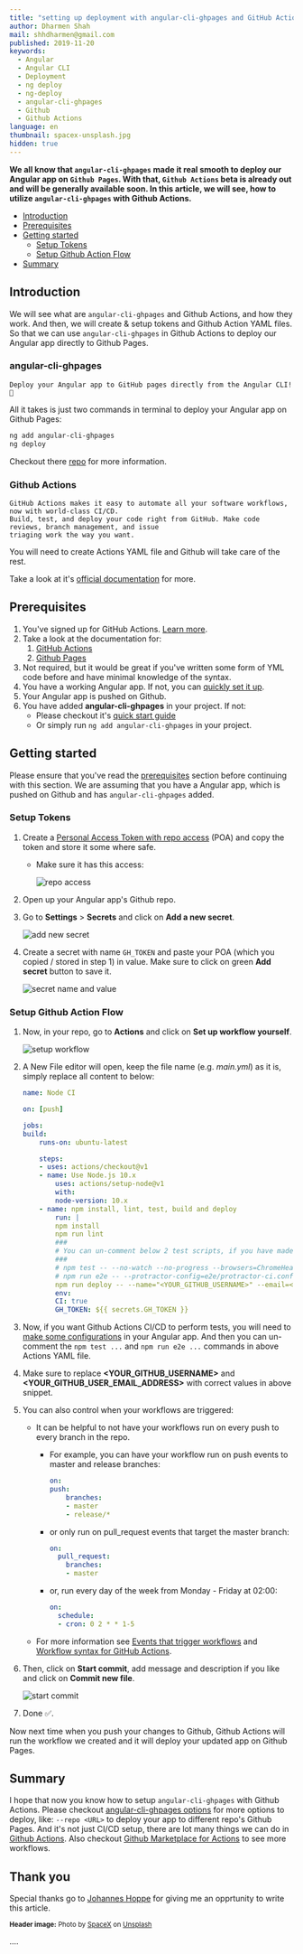 ```yaml
---
title: "setting up deployment with angular-cli-ghpages and GitHub Actions"
author: Dharmen Shah
mail: shhdharmen@gmail.com
published: 2019-11-20
keywords:
  - Angular
  - Angular CLI
  - Deployment
  - ng deploy
  - ng-deploy
  - angular-cli-ghpages
  - Github
  - Github Actions
language: en
thumbnail: spacex-unsplash.jpg
hidden: true
---
```


**We all know that `angular-cli-ghpages` made it real smooth to deploy our Angular app on `Github Pages`. With that, `Github Actions` beta is already out and will be generally available soon. In this article, we will see, how to utilize `angular-cli-ghpages` with Github Actions.**

- [Introduction](/blog/2019-11-angular-cli-ghpages-github-actions#introduction)
- [Prerequisites](/blog/2019-11-angular-cli-ghpages-github-actions#prerequisites)
- [Getting started](/blog/2019-11-angular-cli-ghpages-github-actions#getting-started)
  - [Setup Tokens](/blog/2019-11-angular-cli-ghpages-github-actions#setup-tokens)
  - [Setup Github Action Flow](/blog/2019-11-angular-cli-ghpages-github-actions#setup-github-action-flow)
- [Summary](/blog/2019-11-angular-cli-ghpages-github-actions#summary)

## Introduction

We will see what are `angular-cli-ghpages` and Github Actions, and how they work. And then, we will create & setup tokens and Github Action YAML files. So that we can use `angular-cli-ghpages` in Github Actions to deploy our Angular app directly to Github Pages.

### angular-cli-ghpages

    Deploy your Angular app to GitHub pages directly from the Angular CLI! 🚀

All it takes is just two commands in terminal to deploy your Angular app on Github Pages:

```bash
ng add angular-cli-ghpages
ng deploy
```

Checkout there [repo](https://github.com/angular-schule/angular-cli-ghpages#angular-cli-ghpages) for more information.

### Github Actions

    GitHub Actions makes it easy to automate all your software workflows, now with world-class CI/CD.
    Build, test, and deploy your code right from GitHub. Make code reviews, branch management, and issue 
    triaging work the way you want.

You will need to create Actions YAML file and Github will take care of the rest.

Take a look at it's [official documentation](https://help.github.com/en/actions/automating-your-workflow-with-github-actions) for more.

## Prerequisites

1. You've signed up for GitHub Actions. [Learn more](https://github.com/features/actions).
2. Take a look at the documentation for:
   1. [GitHub Actions](https://github.com/features/actions)
   2. [Github Pages](https://pages.github.com/)
3. Not required, but it would be great if you've written some form of YML code before and have minimal knowledge of the syntax.
4. You have a working Angular app. If not, you can [quickly set it up](https://angular.io/guide/setup-local).
5. Your Angular app is pushed on Github.
6. You have added **angular-cli-ghpages** in your project. If not:
   - Please checkout it's [quick start guide](https://github.com/angular-schule/angular-cli-ghpages#-quick-start-local-development-)
   - Or simply run `ng add angular-cli-ghpages` in your project.

## Getting started

Please ensure that you've read the [prerequisites](/blog/2019-11-angular-cli-ghpages-github-actions#prerequisites) section before continuing with this section. We are assuming that you have a Angular app, which is pushed on Github and has `angular-cli-ghpages` added.

### Setup Tokens

1. Create a [Personal Access Token with repo access](https://help.github.com/en/articles/creating-a-personal-access-token-for-the-command-line) (POA) and copy the token and store it some where safe.
   - Make sure it has this access:
  
        ![repo access](./repo-access.png)
2. Open up your Angular app's Github repo.
3. Go to **Settings** > **Secrets** and click on **Add a new secret**.

    ![add new secret](./add-new-secret.png)
4. Create a secret with name `GH_TOKEN` and paste your POA (which you copied / stored in step 1) in value. Make sure to click on green **Add secret** button to save it.

    ![secret name and value](./secret-token-value.png)

### Setup Github Action Flow

1. Now, in your repo, go to **Actions** and click on **Set up workflow yourself**.

    ![setup workflow](./setup-workflow.png)

2. A New File editor will open, keep the file name (e.g. *main.yml*) as it is, simply replace all content to below:

    ```yml
    name: Node CI

    on: [push]

    jobs:
    build:
        runs-on: ubuntu-latest

        steps:
        - uses: actions/checkout@v1
        - name: Use Node.js 10.x
            uses: actions/setup-node@v1
            with:
            node-version: 10.x
        - name: npm install, lint, test, build and deploy
            run: |
            npm install
            npm run lint
            ###
            # You can un-comment below 2 test scripts, if you have made respective changes mentioned at https://angular.io/guide/testing#configure-cli-for-ci-testing-in-chrome
            ###
            # npm test -- --no-watch --no-progress --browsers=ChromeHeadlessCI
            # npm run e2e -- --protractor-config=e2e/protractor-ci.conf.js
            npm run deploy -- --name="<YOUR_GITHUB_USERNAME>" --email=<YOUR_GITHUB_USER_EMAIL_ADDRESS>
            env:
            CI: true
            GH_TOKEN: ${{ secrets.GH_TOKEN }}
    ```

3. Now, if you want Github Actions CI/CD to perform tests, you will need to [make some configurations](https://angular.io/guide/testing#configure-cli-for-ci-testing-in-chrome) in your Angular app. And then you can un-comment the `npm test ...` and `npm run e2e ...` commands in above Actions YAML file.
4. Make sure to replace **<YOUR_GITHUB_USERNAME>** and **<YOUR_GITHUB_USER_EMAIL_ADDRESS>** with correct values in above snippet.
5. You can also control when your workflows are triggered:
   - It can be helpful to not have your workflows run on every push to every branch in the repo.
     - For example, you can have your workflow run on push events to master and release branches:

        ```yml
        on:
        push:
            branches:
            - master
            - release/*
        ```

     - or only run on pull_request events that target the master branch:

        ```yml
        on:
          pull_request:
            branches:
            - master
        ```

     - or, run every day of the week from Monday - Friday at 02:00:

        ```yml
        on:
          schedule:
          - cron: 0 2 * * 1-5
        ```

   - For more information see [Events that trigger workflows](https://help.github.com/articles/events-that-trigger-workflows) and [Workflow syntax for GitHub Actions](https://help.github.com/articles/workflow-syntax-for-github-actions#on).

6. Then, click on **Start commit**, add message and description if you like and click on **Commit new file**.

    ![start commit](./start-commit.png)
7. Done ✅.

Now next time when you push your changes to Github, Github Actions will run the workflow we created and it will deploy your updated app on Github Pages.

## Summary

I hope that now you know how to setup `angular-cli-ghpages` with Github Actions. Please checkout [angular-cli-ghpages options](https://github.com/angular-schule/angular-cli-ghpages/#options) for more options to deploy, like: `--repo <URL>` to deploy your app to different repo's Github Pages. And it's not just CI/CD setup, there are lot many things we can do in [Github Actions](https://github.com/features/actions). Also checkout [Github Marketplace for Actions](https://github.com/marketplace?type=actions) to see more workflows.

## Thank you

Special thanks go to [Johannes Hoppe](https://twitter.com/fmalcher01) for giving me an opprtunity to write this article.

<small>**Header image:** Photo by [SpaceX](https://unsplash.com/@spacex?utm_source=unsplash&utm_medium=referral&utm_content=creditCopyText) on [Unsplash](https://unsplash.com/s/photos/launch?utm_source=unsplash&utm_medium=referral&utm_content=creditCopyText)</small>

....
